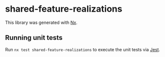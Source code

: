 # shared-feature-realizations

This library was generated with [Nx](https://nx.dev).

## Running unit tests

Run `nx test shared-feature-realizations` to execute the unit tests via [Jest](https://jestjs.io).
